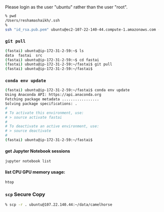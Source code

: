 

Please login as the user "ubuntu" rather than the user "root".

```bash
% pwd
/Users/reshamashaikh/.ssh
% 
ssh "id_rsa.pub.pem" ubuntu@ec2-107-22-140-44.compute-1.amazonaws.com -L8888:localhost:8888
```

### `git pull` 
```bash
(fastai) ubuntu@ip-172-31-2-59:~$ ls
data  fastai  src
(fastai) ubuntu@ip-172-31-2-59:~$ cd fastai
(fastai) ubuntu@ip-172-31-2-59:~/fastai$ git pull
(fastai) ubuntu@ip-172-31-2-59:~/fastai$
```

### `conda env update`
```bash
(fastai) ubuntu@ip-172-31-2-59:~/fastai$ conda env update
Using Anaconda API: https://api.anaconda.org
Fetching package metadata .................
Solving package specifications: .
#
# To activate this environment, use:
# > source activate fastai
#
# To deactivate an active environment, use:
# > source deactivate
#
(fastai) ubuntu@ip-172-31-2-59:~/fastai$
```

#### get Jupyter Notebook sessions
```
jupyter notebook list
```

#### list CPU GPU memory usage:  
```
htop
```

### `scp` Secure Copy
```bash
% scp -r . ubuntu@107.22.140.44:~/data/camelhorse 
```



